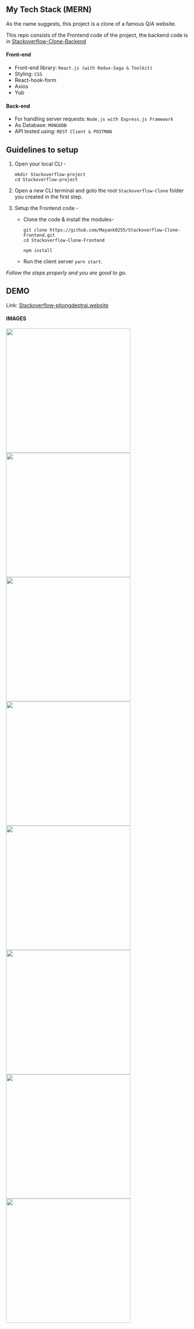 ## My Tech Stack (MERN)

As the name suggests, this project is a clone of a famous Q/A website.

This repo consists of the Frontend code of the project, the backend code is in [Stackoverflow-Clone-Backend](https://github.com/phongvogit/stackoverflow-backend)

#### Front-end

- Front-end library: `React.js (with Redux-Saga & Toolkit)`
- Styling: `CSS`
- React-hook-form
- Axios
- Yub

#### Back-end

- For handling server requests: `Node.js with Express.js Framework`
- As Database: `MONGODB`
- API tested using: `REST Client & POSTMAN`

## Guidelines to setup

1. Open your local CLI -

   ```
   mkdir Stackoverflow-project
   cd Stackoverflow-project
   ```

2. Open a new CLI terminal and goto the root `Stackoverflow-Clone` folder you created in the first step.
3. Setup the Frontend code -

   - Clone the code & install the modules-

     ```
     git clone https://github.com/Mayank0255/Stackoverflow-Clone-Frontend.git
     cd Stackoverflow-Clone-Frontend

     npm install
     ```

   - Run the client server `yarn start`.

_Follow the steps properly and you are good to go._

## DEMO

Link: [Stackoverflow-phongdeptrai.website](https://serene-yalow-5f9d89.netlify.app/)

#### IMAGES

<img src="/demo/demo-1png" width=340px /><img src="/demo/demo-2png" width=340px /> <img src="/demo/demo-3png" width=340px /><img src="/demo/demo-4png" width=340px /> <img src="/demo/demo-5png" width=340px /><img src="/demo/demo-7png" width=340px /> <img src="/demo/demo-8png" width=340px /><img src="/demo/demo-9png" width=340px />
